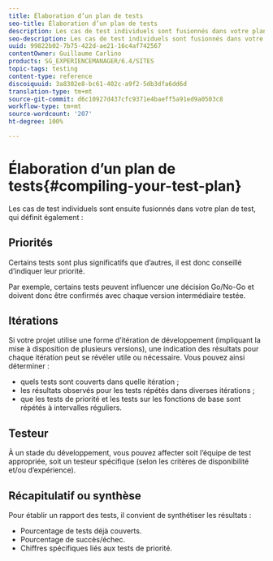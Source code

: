 ```yaml
---
title: Élaboration d’un plan de tests
seo-title: Élaboration d’un plan de tests
description: Les cas de test individuels sont fusionnés dans votre plan de test
seo-description: Les cas de test individuels sont fusionnés dans votre plan de test
uuid: 99822b02-7b75-422d-ae21-16c4af742567
contentOwner: Guillaume Carlino
products: SG_EXPERIENCEMANAGER/6.4/SITES
topic-tags: testing
content-type: reference
discoiquuid: 3a8302e8-bc61-402c-a9f2-5db3dfa6dd6d
translation-type: tm+mt
source-git-commit: d6c10927d437cfc9371e4baeff5a91ed9a0503c8
workflow-type: tm+mt
source-wordcount: '207'
ht-degree: 100%

---
```



# Élaboration d’un plan de tests{#compiling-your-test-plan}

Les cas de test individuels sont ensuite fusionnés dans votre plan de test, qui définit également :

## Priorités

Certains tests sont plus significatifs que d’autres, il est donc conseillé d’indiquer leur priorité.

Par exemple, certains tests peuvent influencer une décision Go/No-Go et doivent donc être confirmés avec chaque version intermédiaire testée.

## Itérations

Si votre projet utilise une forme d’itération de développement (impliquant la mise à disposition de plusieurs versions), une indication des résultats pour chaque itération peut se révéler utile ou nécessaire. Vous pouvez ainsi déterminer :

* quels tests sont couverts dans quelle itération ;
* les résultats observés pour les tests répétés dans diverses itérations ;
* que les tests de priorité et les tests sur les fonctions de base sont répétés à intervalles réguliers.

## Testeur

À un stade du développement, vous pouvez affecter soit l’équipe de test appropriée, soit un testeur spécifique (selon les critères de disponibilité et/ou d’expérience).

## Récapitulatif ou synthèse

Pour établir un rapport des tests, il convient de synthétiser les résultats :

* Pourcentage de tests déjà couverts.
* Pourcentage de succès/échec.
* Chiffres spécifiques liés aux tests de priorité.
